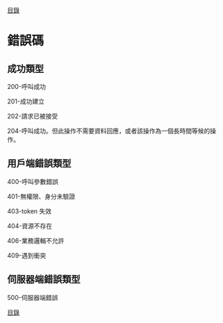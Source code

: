[目錄](README.md "目錄")

# 錯誤碼

## 成功類型

200-呼叫成功

201-成功建立

202-請求已被接受

204-呼叫成功。但此操作不需要資料回應，或者該操作為一個長時間等候的操作。

## 用戶端錯誤類型

400-呼叫參數錯誤

401-無權限、身分未驗證

403-token 失效

404-資源不存在

406-業務邏輯不允許

409-遇到衝突

## 伺服器端錯誤類型

500-伺服器端錯誤

[目錄](README.md "目錄")
